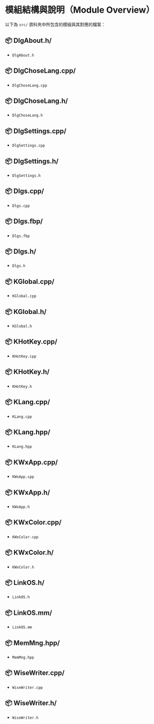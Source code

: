 # 模組結構與說明（Module Overview）

以下為 `src/` 資料夾中所包含的模組與其對應的檔案：

## 📦 DlgAbout.h/
- `DlgAbout.h`

## 📦 DlgChoseLang.cpp/
- `DlgChoseLang.cpp`

## 📦 DlgChoseLang.h/
- `DlgChoseLang.h`

## 📦 DlgSettings.cpp/
- `DlgSettings.cpp`

## 📦 DlgSettings.h/
- `DlgSettings.h`

## 📦 Dlgs.cpp/
- `Dlgs.cpp`

## 📦 Dlgs.fbp/
- `Dlgs.fbp`

## 📦 Dlgs.h/
- `Dlgs.h`

## 📦 KGlobal.cpp/
- `KGlobal.cpp`

## 📦 KGlobal.h/
- `KGlobal.h`

## 📦 KHotKey.cpp/
- `KHotKey.cpp`

## 📦 KHotKey.h/
- `KHotKey.h`

## 📦 KLang.cpp/
- `KLang.cpp`

## 📦 KLang.hpp/
- `KLang.hpp`

## 📦 KWxApp.cpp/
- `KWxApp.cpp`

## 📦 KWxApp.h/
- `KWxApp.h`

## 📦 KWxColor.cpp/
- `KWxColor.cpp`

## 📦 KWxColor.h/
- `KWxColor.h`

## 📦 LinkOS.h/
- `LinkOS.h`

## 📦 LinkOS.mm/
- `LinkOS.mm`

## 📦 MemMng.hpp/
- `MemMng.hpp`

## 📦 WiseWriter.cpp/
- `WiseWriter.cpp`

## 📦 WiseWriter.h/
- `WiseWriter.h`

